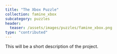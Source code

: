 ```yaml
---
title: "The Xbox Puzzle"
collection: famine_xbox
subcategory: puzzles
header: 
  teaser: /assets/images/puzzles/famine_xbox.png
type: "contributed"
---
```


This will be a short description of the project.